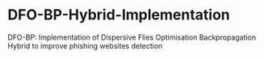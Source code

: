 # DFO-BP-Hybrid-Implementation
DFO-BP: Implementation of Dispersive Flies Optimisation Backpropagation Hybrid to improve phishing websites detection
